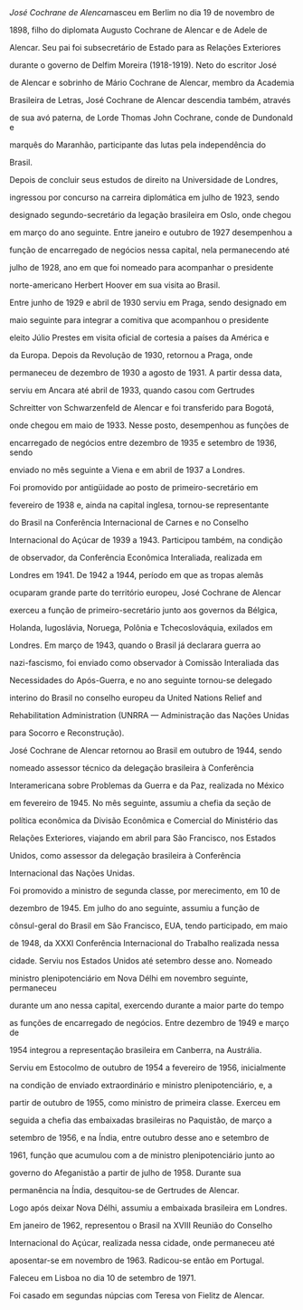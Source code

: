 

 



*José Cochrane de Alencar*nasceu em Berlim no dia 19 de novembro de

1898, filho do diplomata Augusto Cochrane de Alencar e de Adele de

Alencar. Seu pai foi subsecretário de Estado para as Relações Exteriores

durante o governo de Delfim Moreira (1918-1919). Neto do escritor José

de Alencar e sobrinho de Mário Cochrane de Alencar, membro da Academia

Brasileira de Letras, José Cochrane de Alencar descendia também, através

de sua avó paterna, de Lorde Thomas John Cochrane, conde de Dundonald e

marquês do Maranhão, participante das lutas pela independência do

Brasil.



Depois de concluir seus estudos de direito na Universidade de Londres,

ingressou por concurso na carreira diplomática em julho de 1923, sendo

designado segundo-secretário da legação brasileira em Oslo, onde chegou

em março do ano seguinte. Entre janeiro e outubro de 1927 desempenhou a

função de encarregado de negócios nessa capital, nela permanecendo até

julho de 1928, ano em que foi nomeado para acompanhar o presidente

norte-americano Herbert Hoover em sua visita ao Brasil.



Entre junho de 1929 e abril de 1930 serviu em Praga, sendo designado em

maio seguinte para integrar a comitiva que acompanhou o presidente

eleito Júlio Prestes em visita oficial de cortesia a países da América e

da Europa. Depois da Revolução de 1930, retornou a Praga, onde

permaneceu de dezembro de 1930 a agosto de 1931. A partir dessa data,

serviu em Ancara até abril de 1933, quando casou com Gertrudes

Schreitter von Schwarzenfeld de Alencar e foi transferido para Bogotá,

onde chegou em maio de 1933. Nesse posto, desempenhou as funções de

encarregado de negócios entre dezembro de 1935 e setembro de 1936, sendo

enviado no mês seguinte a Viena e em abril de 1937 a Londres.



Foi promovido por antigüidade ao posto de primeiro-secretário em

fevereiro de 1938 e, ainda na capital inglesa, tornou-se representante

do Brasil na Conferência Internacional de Carnes e no Conselho

Internacional do Açúcar de 1939 a 1943. Participou também, na condição

de observador, da Conferência Econômica Interaliada, realizada em

Londres em 1941. De 1942 a 1944, período em que as tropas alemãs

ocuparam grande parte do território europeu, José Cochrane de Alencar

exerceu a função de primeiro-secretário junto aos governos da Bélgica,

Holanda, Iugoslávia, Noruega, Polônia e Tchecoslováquia, exilados em

Londres. Em março de 1943, quando o Brasil já declarara guerra ao

nazi-fascismo, foi enviado como observador à Comissão Interaliada das

Necessidades do Após-Guerra, e no ano seguinte tornou-se delegado

interino do Brasil no conselho europeu da United Nations Relief and

Rehabilitation Administration (UNRRA — Administração das Nações Unidas

para Socorro e Reconstrução).



José Cochrane de Alencar retornou ao Brasil em outubro de 1944, sendo

nomeado assessor técnico da delegação brasileira à Conferência

Interamericana sobre Problemas da Guerra e da Paz, realizada no México

em fevereiro de 1945. No mês seguinte, assumiu a chefia da seção de

política econômica da Divisão Econômica e Comercial do Ministério das

Relações Exteriores, viajando em abril para São Francisco, nos Estados

Unidos, como assessor da delegação brasileira à Conferência

Internacional das Nações Unidas.



Foi promovido a ministro de segunda classe, por merecimento, em 10 de

dezembro de 1945. Em julho do ano seguinte, assumiu a função de

cônsul-geral do Brasil em São Francisco, EUA, tendo participado, em maio

de 1948, da XXXI Conferência Internacional do Trabalho realizada nessa

cidade. Serviu nos Estados Unidos até setembro desse ano. Nomeado

ministro plenipotenciário em Nova Délhi em novembro seguinte, permaneceu

durante um ano nessa capital, exercendo durante a maior parte do tempo

as funções de encarregado de negócios. Entre dezembro de 1949 e março de

1954 integrou a representação brasileira em Canberra, na Austrália.



Serviu em Estocolmo de outubro de 1954 a fevereiro de 1956, inicialmente

na condição de enviado extraordinário e ministro plenipotenciário, e, a

partir de outubro de 1955, como ministro de primeira classe. Exerceu em

seguida a chefia das embaixadas brasileiras no Paquistão, de março a

setembro de 1956, e na Índia, entre outubro desse ano e setembro de

1961, função que acumulou com a de ministro plenipotenciário junto ao

governo do Afeganistão a partir de julho de 1958. Durante sua

permanência na Índia, desquitou-se de Gertrudes de Alencar.



Logo após deixar Nova Délhi, assumiu a embaixada brasileira em Londres.

Em janeiro de 1962, representou o Brasil na XVIII Reunião do Conselho

Internacional do Açúcar, realizada nessa cidade, onde permaneceu até

aposentar-se em novembro de 1963. Radicou-se então em Portugal.



Faleceu em Lisboa no dia 10 de setembro de 1971.



Foi casado em segundas núpcias com Teresa von Fielitz de Alencar.



 



